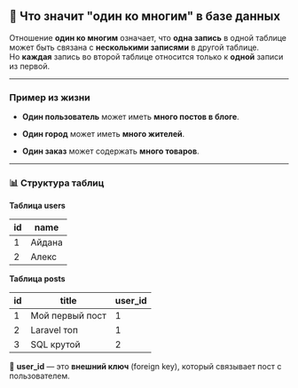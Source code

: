 ## 📌 Что значит "один ко многим" в базе данных

Отношение **один ко многим** означает, что **одна запись** в одной таблице может быть связана с **несколькими записями** в другой таблице.  
Но **каждая** запись во второй таблице относится только к **одной** записи из первой.

---

### Пример из жизни

- **Один пользователь** может иметь **много постов в блоге**.
    
- **Один город** может иметь **много жителей**.
    
- **Один заказ** может содержать **много товаров**.
    

---

### 📊 Структура таблиц

**Таблица users**

|id|name|
|---|---|
|1|Айдана|
|2|Алекс|

**Таблица posts**

|id|title|user_id|
|---|---|---|
|1|Мой первый пост|1|
|2|Laravel топ|1|
|3|SQL крутой|2|

🔹 **user_id** — это **внешний ключ** (foreign key), который связывает пост с пользователем.